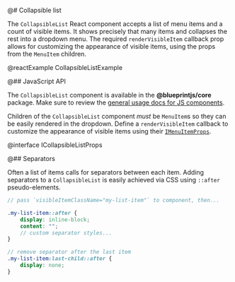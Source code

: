 @# Collapsible list

The `CollapsibleList` React component accepts a list of menu items and a count of visible items. It
shows precisely that many items and collapses the rest into a dropdown menu. The required
`renderVisibleItem` callback prop allows for customizing the appearance of visible items, using the
props from the `MenuItem` children.

@reactExample CollapsibleListExample

@## JavaScript API

The `CollapsibleList` component is available in the __@blueprintjs/core__ package.
Make sure to review the [general usage docs for JS components](#components.usage).

Children of the `CollapsibleList` component _must_ be `MenuItem`s so they can be easily rendered
in the dropdown. Define a `renderVisibleItem` callback to customize the appearance of visible
items using their [`IMenuItemProps`](#components.menu.js.menu-item).

@interface ICollapsibleListProps

@## Separators

Often a list of items calls for separators between each item.
Adding separators to a `CollapsibleList` is easily achieved via CSS using `::after` pseudo-elements.

```css.scss
// pass `visibleItemClassName="my-list-item"` to component, then...

.my-list-item::after {
    display: inline-block;
    content: "";
    // custom separator styles...
}

// remove separator after the last item
.my-list-item:last-child::after {
    display: none;
}
```
